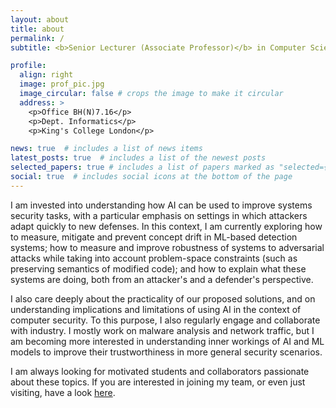 ```yaml
---
layout: about
title: about
permalink: /
subtitle: <b>Senior Lecturer (Associate Professor)</b> in Computer Science at King's College London<br/>Deputy Head of the Cybersecurity Group in Informatics<br/>Programme Leader of the MSc in Cyber Security

profile:
  align: right
  image: prof_pic.jpg
  image_circular: false # crops the image to make it circular
  address: >
    <p>Office BH(N)7.16</p>
    <p>Dept. Informatics</p>
    <p>King's College London</p>

news: true  # includes a list of news items
latest_posts: true  # includes a list of the newest posts
selected_papers: true # includes a list of papers marked as "selected={true}"
social: true  # includes social icons at the bottom of the page
---
```


I am invested into understanding how AI can be used to improve systems security tasks, with a particular emphasis on settings in which attackers adapt quickly to new defenses. In this context, I am currently exploring how to measure, mitigate and prevent concept drift in ML-based detection systems; how to measure and improve robustness of systems to adversarial attacks while taking into account problem-space constraints (such as preserving semantics of modified code); and how to explain what these systems are doing, both from an attacker's and a defender's perspective.

I also care deeply about the practicality of our proposed solutions, and on understanding implications and limitations of using AI in the context of computer security. To this purpose, I also regularly engage and collaborate with industry. I mostly work on malware analysis and network traffic, but I am becoming more interested in understanding inner workings of AI and ML models to improve their trustworthiness in more general security scenarios. 

I am always looking for motivated students and collaborators passionate about these topics. If you are interested in joining my team, or even just visiting, have a look [here](/opportunities/).

